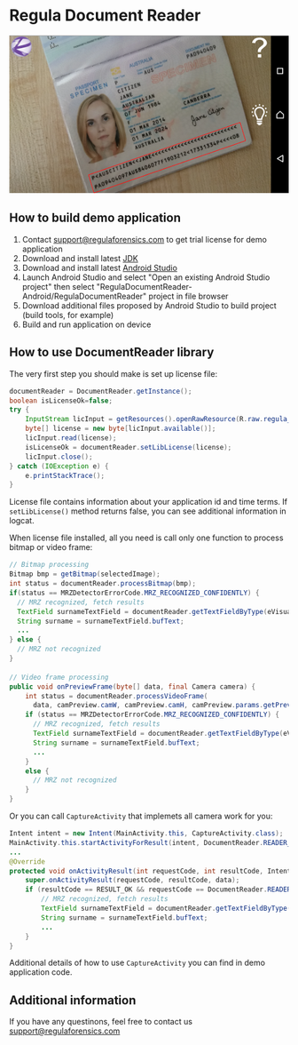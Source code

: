 # Regula Document Reader

![Screen](MrzDetectorDemo.PNG)

## How to build demo application

1. Contact support@regulaforensics.com to get trial license for demo application
1. Download and install latest [JDK](http://www.oracle.com/technetwork/java/javase/downloads/index.html)
1. Download and install latest [Android Studio](https://developer.android.com/studio/index.html)
1. Launch Android Studio and select "Open an existing Android Studio project" then select "RegulaDocumentReader-Android/RegulaDocumentReader" project in file browser
1. Download additional files proposed by Android Studio to build project (build tools, for example)
1. Build and run application on device

## How to use DocumentReader library

The very first step you should make is set up license file:
```java
documentReader = DocumentReader.getInstance();
boolean isLicenseOk=false;
try {
    InputStream licInput = getResources().openRawResource(R.raw.regula_license);
    byte[] license = new byte[licInput.available()];
    licInput.read(license);
    isLicenseOk = documentReader.setLibLicense(license);
    licInput.close();
} catch (IOException e) {
    e.printStackTrace();
}  
```

License file contains information about your application id and time terms. If `setLibLicense()` method returns false, you can see additional information in logcat.

When license file installed, all you need is call only one function to process bitmap or video frame:
```java
// Bitmap processing
Bitmap bmp = getBitmap(selectedImage);
int status = documentReader.processBitmap(bmp);
if(status == MRZDetectorErrorCode.MRZ_RECOGNIZED_CONFIDENTLY) {
  // MRZ recognized, fetch results
  TextField surnameTextField = documentReader.getTextFieldByType(eVisualFieldType.ft_Surname);
  String surname = surnameTextField.bufText;
  ...
} else {
  // MRZ not recognized
}

// Video frame processing
public void onPreviewFrame(byte[] data, final Camera camera) {
    int status = documentReader.processVideoFrame(
      data, camPreview.camW, camPreview.camH, camPreview.params.getPreviewFormat());
    if (status == MRZDetectorErrorCode.MRZ_RECOGNIZED_CONFIDENTLY) {
      // MRZ recognized, fetch results
      TextField surnameTextField = documentReader.getTextFieldByType(eVisualFieldType.ft_Surname);
      String surname = surnameTextField.bufText;   
      ...
    }
    else {
      // MRZ not recognized
    }
}
```

Or you can call `CaptureActivity` that implemets all camera work for you:
```java
Intent intent = new Intent(MainActivity.this, CaptureActivity.class);
MainActivity.this.startActivityForResult(intent, DocumentReader.READER_REQUEST_CODE);
...
@Override
protected void onActivityResult(int requestCode, int resultCode, Intent data) {
    super.onActivityResult(requestCode, resultCode, data);
    if (resultCode == RESULT_OK && requestCode == DocumentReader.READER_REQUEST_CODE){
        // MRZ recognized, fetch results
        TextField surnameTextField = documentReader.getTextFieldByType(eVisualFieldType.ft_Surname);
        String surname = surnameTextField.bufText;
        ...
    }
}
```

Additional details of how to use `CaptureActivity` you can find in demo application code.

## Additional information
If you have any questinons, feel free to contact us support@regulaforensics.com